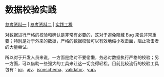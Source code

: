 # 数据校验实践

[参考资料一](https://github.com/goldbergyoni/nodebestpractices#-211-fail-fast-validate-arguments-using-a-dedicated-library) | [参考资料二](https://github.com/goldbergyoni/nodebestpractices#-610-validate-incoming-json-schemas) | [实践工程](https://github.com/fooins/insbiz)

对数据进行严格的校验和确认是非常有必要的，这对于避免隐藏 Bug 来说非常重要；特别是对于外来的数据，严格的数据校验可以有效地缩小攻击面，阻止攻击者的大量尝试。

所以对于开发人员来说，一方面是绝对不要偷懒，务必对数据执行严格的校验；另一方面，可以借助一些强大的工具来让这一切变得轻松。目前比较流行的校验工具包有：[joi](https://www.npmjs.com/package/joi)、[ajv](https://www.npmjs.com/package/ajv)、[jsonschema](https://www.npmjs.com/package/jsonschema)、[validator](https://www.npmjs.com/package/validator)、[yup](https://www.npmjs.com/package/yup)。
